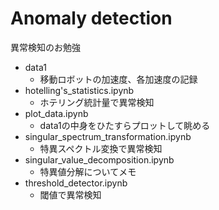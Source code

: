 # Anomaly detection  
異常検知のお勉強
* data1
  * 移動ロボットの加速度、各加速度の記録
* hotelling's_statistics.ipynb
  * ホテリング統計量で異常検知
* plot_data.ipynb
  * data1の中身をひたすらプロットして眺める
* singular_spectrum_transformation.ipynb
  * 特異スペクトル変換で異常検知
* singular_value_decomposition.ipynb
  * 特異値分解についてメモ
* threshold_detector.ipynb
  * 閾値で異常検知

